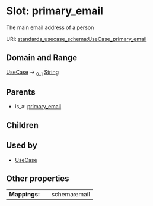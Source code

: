 
# Slot: primary_email


The main email address of a person

URI: [standards_usecase_schema:UseCase_primary_email](https://w3id.org/bridge2ai/standards-usecase-schema/UseCase_primary_email)


## Domain and Range

[UseCase](UseCase.md) &#8594;  <sub>0..1</sub> [String](types/String.md)

## Parents

 *  is_a: [primary_email](primary_email.md)

## Children


## Used by

 * [UseCase](UseCase.md)

## Other properties

|  |  |  |
| --- | --- | --- |
| **Mappings:** | | schema:email |

